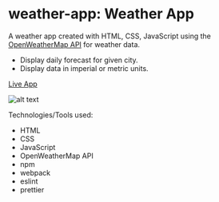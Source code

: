 # weather-app: Weather App

A weather app created with HTML, CSS, JavaScript using the [OpenWeatherMap API](https://openweathermap.org/) for weather data.

- Display daily forecast for given city.
- Display data in imperial or metric units.

[Live App](https://contactjw.github.io/weather-app/)

![alt text](https://raw.githubusercontent.com/contactjw/weather-app/images/weather.png "App Preview")

Technologies/Tools used:
- HTML
- CSS
- JavaScript
- OpenWeatherMap API
- npm
- webpack
- eslint
- prettier


